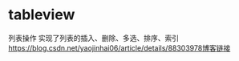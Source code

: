 # tableview
列表操作
实现了列表的插入、删除、多选、排序、索引
https://blog.csdn.net/yaojinhai06/article/details/88303978博客链接
